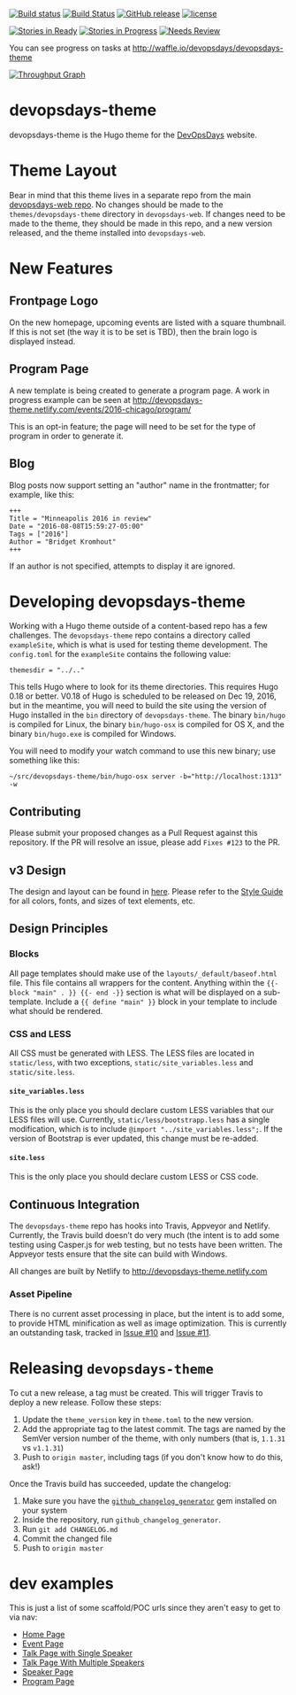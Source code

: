 [![Build status](https://ci.appveyor.com/api/projects/status/2cemxawbx0vtrt8e/branch/master?svg=true)](https://ci.appveyor.com/project/DevOpsDays/devopsdays-theme/branch/master)
[![Build Status](https://travis-ci.org/devopsdays/devopsdays-theme.svg?branch=master)](https://travis-ci.org/devopsdays/devopsdays-theme)
[![GitHub release](https://img.shields.io/github/release/devopsdays/devopsdays-theme.svg)](https://github.com/qubyte/rubidium/releases)
[![license](https://img.shields.io/github/license/devopsdays/devopsdays-theme.svg)]()

[![Stories in Ready](https://badge.waffle.io/devopsdays/devopsdays-theme.svg?label=ready&title=Ready)](http://waffle.io/devopsdays/devopsdays-theme) [![Stories in Progress](https://badge.waffle.io/devopsdays/devopsdays-theme.svg?label=in%progress&title=In%20Progress)](http://waffle.io/devopsdays/devopsdays-theme) [![Needs Review](https://badge.waffle.io/devopsdays/devopsdays-theme.svg?label=needs-review&title=Needs%20Review)](http://waffle.io/devopsdays/devopsdays-theme)

You can see progress on tasks at http://waffle.io/devopsdays/devopsdays-theme

[![Throughput Graph](https://graphs.waffle.io/devopsdays/devopsdays-theme/throughput.svg)](https://waffle.io/devopsdays/devopsdays-theme/metrics)

# devopsdays-theme
devopsdays-theme is the Hugo theme for the [DevOpsDays](https://www.devopsdays.org) website.

# Theme Layout
Bear in mind that this theme lives in a separate repo from the main [devopsdays-web repo](https://github.com/devopsdays/devopsdays-web). No changes should be made to the `themes/devopsdays-theme` directory in `devopsdays-web`. If changes need to be made to the theme, they should be made in this repo, and a new version released, and the theme installed into `devopsdays-web`.

# New Features

## Frontpage Logo

On the new homepage, upcoming events are listed with a square thumbnail. If this is not set (the way it is to be set is TBD), then the brain logo is displayed instead.

## Program Page
A new template is being created to generate a program page. A work in progress example can be seen at http://devopsdays-theme.netlify.com/events/2016-chicago/program/

This is an opt-in feature; the page will need to be set for the type of program in order to generate it.

## Blog
Blog posts now support setting an "author" name in the frontmatter; for example, like this:

```
+++
Title = "Minneapolis 2016 in review"
Date = "2016-08-08T15:59:27-05:00"
Tags = ["2016"]
Author = "Bridget Kromhout"
+++
```

If an author is not specified, attempts to display it are ignored.


# Developing devopsdays-theme
Working with a Hugo theme outside of a content-based repo has a few challenges. The `devopsdays-theme` repo contains a directory called `exampleSite`, which is what is used for testing theme development. The `config.toml` for the `exampleSite` contains the following value:

```
themesdir = "../.."
```

This tells Hugo where to look for its theme directories. This requires Hugo 0.18 or better. V0.18 of Hugo is scheduled to be released on Dec 19, 2016, but in the meantime, you will need to build the site using the version of Hugo installed in the `bin` directory of `devopsdays-theme`. The binary `bin/hugo` is compiled for Linux, the binary `bin/hugo-osx` is compiled for OS X, and the binary `bin/hugo.exe` is compiled for Windows.

You will need to modify your watch command to use this new binary; use something like this:

```
~/src/devopsdays-theme/bin/hugo-osx server -b="http://localhost:1313" -w
```

## Contributing
Please submit your proposed changes as a Pull Request against this repository. If the PR will resolve an issue, please add `Fixes #123` to the PR.

## v3 Design
The design and layout can be found in [here](https://drive.google.com/file/d/0BzljU_vIF4BoOHhLV2Yzd2xicEk/view?usp=sharing). Please refer to the [Style Guide](https://github.com/devopsdays/devopsdays-theme/blob/master/STYLE.md) for all colors, fonts, and sizes of text elements, etc.

## Design Principles

### Blocks
All page templates should make use of the `layouts/_default/baseof.html` file. This file contains all wrappers for the content. Anything within the `{{- block "main" . }} {{- end -}}` section is what will be displayed on a sub-template. Include a `{{ define "main" }}` block in your template to include what should be rendered.

### CSS and LESS
All CSS must be generated with LESS. The LESS files are located in `static/less`, with two exceptions, `static/site_variables.less` and `static/site.less`.

#### `site_variables.less`
This is the only place you should declare custom LESS variables that our LESS files will use. Currently, `static/less/bootstrapp.less` has a single modification, which is to include `@import "../site_variables.less";`. If the version of Bootstrap is ever updated, this change must be re-added.

#### `site.less`
This is the only place you should declare custom LESS or CSS code.

## Continuous Integration
The `devopsdays-theme` repo has hooks into Travis, Appveyor and Netlify. Currently, the Travis build doesn’t do very much (the intent is to add some testing using Casper.js for web testing, but no tests have been written. The Appveyor tests ensure that the site can build with Windows.

All changes are built by Netlify to http://devopsdays-theme.netlify.com

### Asset Pipeline
There is no current asset processing in place, but the intent is to add some, to provide HTML minification as well as image optimization. This is currently an outstanding task, tracked in [Issue #10](https://github.com/devopsdays/devopsdays-theme/issues/10) and [Issue #11](https://github.com/devopsdays/devopsdays-theme/issues/11).

# Releasing `devopsdays-theme`

To cut a new release, a tag must be created. This will trigger Travis to deploy a new release. Follow these steps:

1. Update the `theme_version` key in `theme.toml` to the new version.
1. Add the appropriate tag to the latest commit. The tags are named by the SemVer version number of the theme, with only numbers (that is, `1.1.31` vs `v1.1.31`)
1. Push to `origin master`, including tags (if you don't know how to do this, ask!)

Once the Travis build has succeeded, update the changelog:

1. Make sure you have the [`github_changelog_generator`](https://github.com/skywinder/github-changelog-generator) gem installed on your system
1. Inside the repository, run `github_changelog_generator`.
1. Run `git add CHANGELOG.md`
1. Commit the changed file
1. Push to `origin master`


# dev examples
This is just a list of some scaffold/POC urls since they aren't easy to get to via nav:
- [Home Page](http://devopsdays-theme.netlify.com/)
- [Event Page](http://devopsdays-theme.netlify.com/events/2017-ponyville/welcome/)
- [Talk Page with Single Speaker](http://devopsdays-theme.netlify.com/events/2017-hoofington/program/twilight-sparkle/)
- [Talk Page With Multiple Speakers](http://devopsdays-theme.netlify.com/events/2017-ponyville/program/rainbow-dash/)
- [Speaker Page](http://devopsdays-theme.netlify.com/events/2017-ponyville/speakers/fluttershy/)
- [Program Page](http://devopsdays-theme.netlify.com/events/2017-ponyville/program/)

